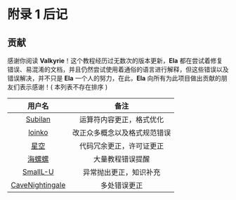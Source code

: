 # 附录 1 后记

## 贡献

感谢你阅读 **Valkyrie**！这个教程经历过无数次的版本更新，**Ela** 都在尝试着修复错误、易混淆的文档，并且仍然尝试使用着通俗的语言进行解释，但这些错误以及错误解决，并不只是 **Ela** 一个人的努力，在此，**Ela** 向所有为此项目做出贡献的朋友们表示感谢！( 本列表不存在排序 )

**用户名**|**备注**
:-:|:-:
[Subilan](https://github.com/Subilan)|运算符内容更正，格式优化
[loinko](https://github.com/loinko)|改正众多概念以及格式规范错误
[星空](https://www.mcbbs.net/home.php?mod=space&uid=281332)|代码冗余更正，许可证更正
[海螺螺](https://www.mcbbs.net/home.php?mod=space&uid=1196990)|大量教程错误提醒
[SmallL-U](https://github.com/SmallL-U)|异常抛出更正，知识补充
[CaveNightingale](https://github.com/CaveNightingale)|多处错误更正

